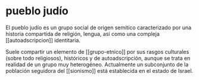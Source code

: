 # pueblo judío
El pueblo judío es un grupo social de origen semítico caracterizado por una historia compartida de religión, lengua, así como una compleja [[autoadscripcion]] identitaria.

Suele compartir un elemento de [[grupo-etnico]] por sus rasgos culturales (sobre todo religiosos), históricos y de autoadscripción, aunque se trata en realidad de un grupo muy heterogéneo. Actualmente un subconjunto de la población seguidora del [[sionismo]] está establecida en el estado de Israel.
